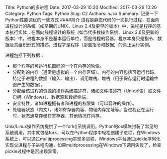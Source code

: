 Title: Python的多进程
Date: 2017-03-29 10:20
Modified: 2017-03-29 10:20
Category: Python
Tags: Python
Slug: C2
Authors: nJcx
Summary: 记录一下Python性能调优的一些方式
####简介
进程是静态代码的一次执行过程，在面向进程设计的系统（如早期的UNIX，Linux 2.4及更早的版本）中，进程是程序的基本执行实体；在面向线程设计的系统（如当代多数操作系统、Linux 2.6及更新的版本）中，进程本身不是基本运行单位，而是线程的容器。程序本身只是指令、数据及其组织形式的描述，进程才是程序（那些指令和数据）的真正运行实例。

进程包括下列数据：

- 那个程序的可运行机器码的一个在内存的映像。
- 分配到的内存（通常是虚拟的一个内存区域）。内存的内容包括可运行代码、特定于进程的数据（输入、输出）、调用堆栈、堆栈（用于保存运行时运输中途产生的数据）。
- 分配给该进程的资源的操作系统描述符，诸如文件描述符（Unix术语）或文件句柄（Windows）、数据源和数据终端。
- 安全特性，诸如进程拥有者和进程的权限集（可以容许的操作）。
- 处理器状态（内文），诸如寄存器内容、物理内存定址等。当进程正在运行时，状态通常存储在寄存器，其他情况在内存。

Unix/Linux操作系统提供了一个fork()系统调用，Python的os模块封装了常见的系统调用，其中就包括fork，可以在Python程序中轻松创建子进程，在Windows系统上，可以通过multiprocessing实现多进程，Windows平台通过pickle序列化 实现父进程与子进程沟通，如果multiprocessing在Windows下调用失败了，检查pickle过程中是否出现异常。

